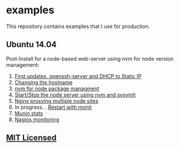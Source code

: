 # examples

This repository contains examples that I use for production.

## Ubuntu 14.04

Post-Install for a node-based web-server using nvm for node version management:

  1. [First updates, openssh-server and DHCP to Static IP](https://github.com/jpfluger/examples/blob/master/ubuntu-14.04/updates-ssh-static-ip.md)
  2. [Changing the hostname](https://github.com/jpfluger/examples/blob/master/ubuntu-14.04/changing-hostname.md)
  3. [nvm for node package managment](https://github.com/jpfluger/examples/blob/master/ubuntu-14.04/nvm-for-node-package-management.md)
  4. [Start/Stop the node server using nvm and sysvinit](https://github.com/jpfluger/examples/blob/master/ubuntu-14.04/sysvinit-and-nvm.md)
  5. [Nginx proxying multiple node sites](https://github.com/jpfluger/examples/blob/master/ubuntu-14.04/nginx-proxy.md)
  6. In progress... [Restart with monit](https://github.com/jpfluger/examples/blob/master/ubuntu-14.04/monit-restart.md)
  7. [Munin stats](https://github.com/jpfluger/examples/blob/master/ubuntu-14.04/munin-stats.md)
  8. [Nagios monitoring](https://github.com/jpfluger/examples/blob/master/ubuntu-14.04/nagios-monitoring.md)

## [MIT Licensed](LICENSE)
